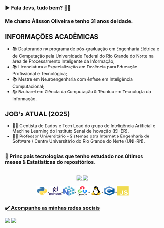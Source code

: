 ### ▶️ Fala devs, tudo bem? 👋😎 
### Me chamo Álisson Oliveira e tenho 31 anos de idade.


## INFORMAÇÕES ACADÊMICAS
- 📚 Doutorando no programa de pós-graduação em Engenharia Elétrica e de Computação pela Universidade Federal do Rio Grande do Norte na área de Processamento Inteligente da Informação;
- 📚 Licenciatura e Especialização em Docência para Educação Profissional e Tecnológica;
- 📚 Mestre em Neuroengenharia com ênfase em Inteligência Computacional;
- 📚 Bacharel em Ciência da Computação & Técnico em Tecnologia da Informação.

## JOB's ATUAL (2025)
- 👨‍🏫 Cientista de Dados e Tech Lead do grupo de Inteligência Artificial e Machine Learning do Instituto Senai de Inovação (ISI-ER).
- 👨‍🏫 Professor Universitário - Sistemas para Internet e Engenharia de Software / Centro Universitário do Rio Grande do Norte (UNI-RN).
## 
### 🧠 Principais tecnologias que tenho estudado nos últimos meses & Estatísticas do repositórios.
<br>
<div align="center">
  <a href="https://github.com/dev-alissonalves">
  <img height="180em" src="https://github-readme-stats.vercel.app/api?username=dev-alissonalves&show_icons=true&theme=highcontrast&include_all_commits=true&count_private=true"/>
  <img height="180em" src="https://github-readme-stats.vercel.app/api/top-langs/?username=dev-alissonalves&layout=compact&langs_count=7&theme=highcontrast"/>
</div>
  <div style="display: inline_block" align="center"><br>
  <img align="center" alt="Dev-AlissonAlves-PYTHON" height="30" width="40" src="https://raw.githubusercontent.com/devicons/devicon/master/icons/python/python-original.svg">
     <img align="center" alt="Dev-AlissonAlves-PANDAS" height="30" width="40" src="https://github.com/devicons/devicon/blob/master/icons/pandas/pandas-original-wordmark.svg">
    <img align="center" alt="Dev-AlissonAlves-NUMPY" height="30" width="40" src="https://github.com/devicons/devicon/blob/master/icons/numpy/numpy-original.svg">
    <img align="center" alt="Dev-AlissonAlves-OpenCV" height="30" width="40" src="https://github.com/devicons/devicon/blob/master/icons/opencv/opencv-original-wordmark.svg">
  <img align="center" alt="Dev-AlissonAlves-LINUX" height="30" width="40" src="https://github.com/devicons/devicon/blob/master/icons/linux/linux-original.svg">
  <img align="center" alt="Dev-AlissonAlves-C" height="30" width="40" src="https://github.com/devicons/devicon/blob/master/icons/c/c-original.svg">
  <img align="center" alt="Dev-AlissonAlves-JS" height="30" width="40" src="https://raw.githubusercontent.com/devicons/devicon/master/icons/javascript/javascript-plain.svg">
</div>
  
  ##
  
### ✔️ Acompanhe as minhas redes sociais
<div> 
  <a href="https://www.linkedin.com/in/dev-alissonalves/" target="_blank"><img src="https://img.shields.io/badge/-LinkedIn-%230077B5?style=for-the-badge&logo=linkedin&logoColor=white" target="_blank"></a> 
  <a href="https://www.instagram.com/alissonoliveiraof/" target="_blank"><img src="https://img.shields.io/badge/Instagram-E4405F?style=for-the-badge&logo=instagram&logoColor=white" target="_blank"></a> 
</div>
